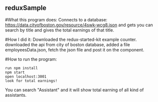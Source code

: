 ## reduxSample

#What this program does: 
Connects to a database: https://data.cityofboston.gov/resource/4swk-wcg8.json 
and gets you can search by title and gives the total earnings of that title. 

#How I did it:
Downloaded the redux-started-kit example counter. 
downloaded the api from city of boston database, added a file employeesData.json, fetch the json file and post it on the component. 

#How to run the program:

```
run npm install
npm start
open localhost:3001
look for total earnings!
```

You can search "Assistant" and it will show total earning of all kind of assistants. 
